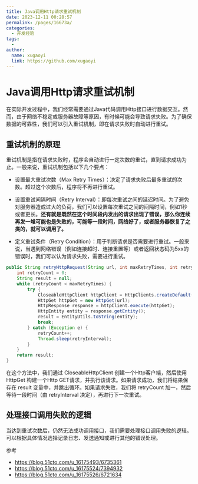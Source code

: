 ```yaml
---
title: Java调用Http请求重试机制
date: 2023-12-11 00:28:57
permalink: /pages/16673a/
categories:
  - 开发经验
tags:
  - 
author: 
  name: xugaoyi
  link: https://github.com/xugaoyi
---
```


 # Java调用Http请求重试机制

在实际开发过程中，我们经常需要通过Java代码调用Http接口进行数据交互。然而，由于网络不稳定或服务器故障等原因，有时候可能会导致请求失败。为了确保数据的可靠性，我们可以引入重试机制，即在请求失败时自动进行重试。

## 重试机制的原理

重试机制是指在请求失败时，程序会自动进行一定次数的重试，直到请求成功为止。一般来说，重试机制包括以下几个要点：

- 设置最大重试次数（Max Retry Times）：决定了请求失败后最多重试的次数。超过这个次数后，程序将不再进行重试。

- 设置重试间隔时间（Retry Interval）：即每次重试之间的延迟时间。为了避免对服务器造成过大的负荷，我们可以设置每次重试之间的间隔时间，例如1秒或者更长。**还有就是既然在这个时间段内发出的请求出现了错误，那么你连续再发一堆可能也是失败的，可能等一段时间，网络好了，或者服务器恢复了之类的，就可以调用了。**

- 定义重试条件（Retry Condition）：用于判断请求是否需要进行重试。一般来说，当遇到网络错误（例如连接超时、连接重置等）或者返回状态码为5xx的错误时，我们可以认为请求失败，需要进行重试。

 

~~~java
public String retryHttpRequest(String url, int maxRetryTimes, int retryInterval) throws Exception {
    int retryCount = 0;
    String result = null;
    while (retryCount < maxRetryTimes) {
        try {
            CloseableHttpClient httpClient = HttpClients.createDefault();
            HttpGet httpGet = new HttpGet(url);
            HttpResponse response = httpClient.execute(httpGet);
            HttpEntity entity = response.getEntity();
            result = EntityUtils.toString(entity);
            break;
        } catch (Exception e) {
            retryCount++;
            Thread.sleep(retryInterval);
        }
    }
    return result;
}
~~~



在这个方法中，我们通过 CloseableHttpClient 创建一个Http客户端，然后使用 HttpGet 构建一个Http GET请求，并执行该请求。如果请求成功，我们将结果保存在 result 变量中，并跳出循环。如果请求失败，我们将 retryCount 加一，然后等待一段时间（由 retryInterval 决定），再进行下一次重试。







## 处理接口调用失败的逻辑

当达到重试次数后，仍然无法成功调用接口，我们需要处理接口调用失败的逻辑。可以根据具体情况选择记录日志、发送通知或进行其他的错误处理。









参考 

- https://blog.51cto.com/u_16175493/6735361
- https://blog.51cto.com/u_16175524/7394932
- https://blog.51cto.com/u_16175526/6721634
